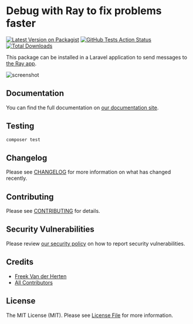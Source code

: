 # Debug with Ray to fix problems faster

[![Latest Version on Packagist](https://img.shields.io/packagist/v/spatie/laravel-ray.svg?style=flat-square)](https://packagist.org/packages/spatie/laravel-ray)
[![GitHub Tests Action Status](https://img.shields.io/github/workflow/status/spatie/laravel-ray/run-tests?label=tests)](https://github.com/spatie/laravel-ray/actions?query=workflow%3Arun-tests+branch%3Amaster)
[![Total Downloads](https://img.shields.io/packagist/dt/spatie/laravel-ray.svg?style=flat-square)](https://packagist.org/packages/spatie/laravel-ray)

This package can be installed in a Laravel application to send messages to [the Ray app](https://myray.app).

![screenshot]()

## Documentation

You can find the full documentation on [our documentation site](https://spatie.be/docs/ray).

## Testing

``` bash
composer test
```

## Changelog

Please see [CHANGELOG](CHANGELOG.md) for more information on what has changed recently.

## Contributing

Please see [CONTRIBUTING](.github/CONTRIBUTING.md) for details.

## Security Vulnerabilities

Please review [our security policy](../../security/policy) on how to report security vulnerabilities.

## Credits

- [Freek Van der Herten](https://github.com/freekmurze)
- [All Contributors](../../contributors)

## License

The MIT License (MIT). Please see [License File](LICENSE.md) for more information.
